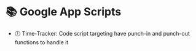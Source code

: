# :books: Google App Scripts

- :clock7: Time-Tracker: Code script targeting have punch-in and punch-out functions to handle it 
